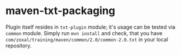 # maven-txt-packaging

Plugin itself resides in `txt-plugin` module; it's usage can be tested via `common` module. Simply run `mvn install` and check, that you have `com/zoxal/training/maven/common/2.0/common-2.0.txt` in your local repository.
